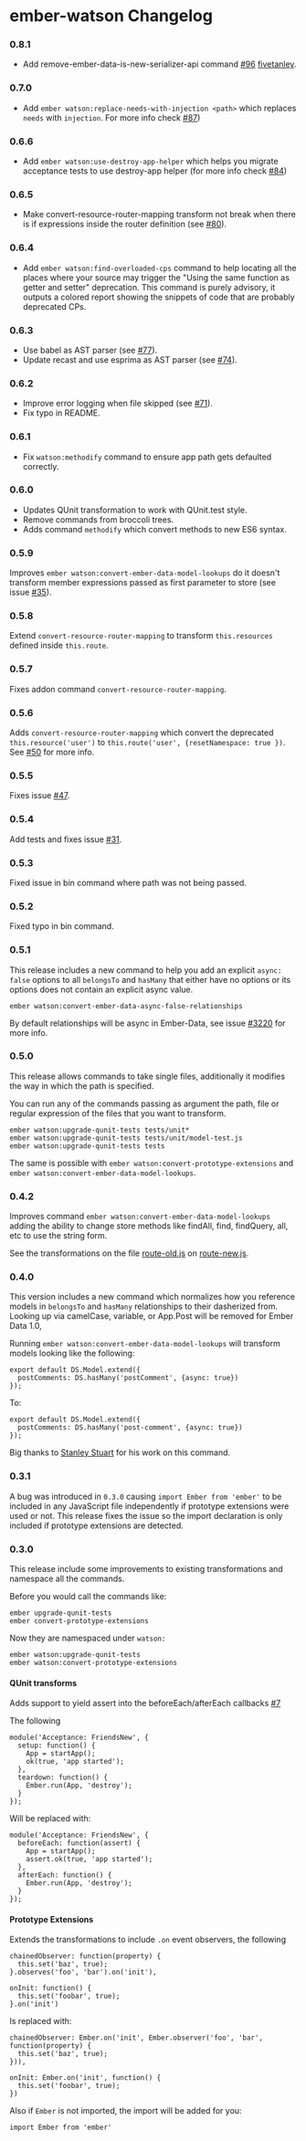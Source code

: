 # ember-watson Changelog

### 0.8.1

- Add remove-ember-data-is-new-serializer-api command [#96](https://github.com/abuiles/ember-watson/pull/96) [fivetanley](https://github.com/fivetanley).

### 0.7.0

- Add `ember watson:replace-needs-with-injection <path>` which replaces `needs` with `injection`. For more info check [#87](https://github.com/abuiles/ember-watson/pull/87))

### 0.6.6

- Add `ember watson:use-destroy-app-helper` which helps you migrate
  acceptance tests to use destroy-app helper (for more info check
  [#84](https://github.com/abuiles/ember-watson/pull/84))

### 0.6.5

- Make convert-resource-router-mapping transform not break when there is if expressions inside the router definition
(see [#80](https://github.com/abuiles/ember-watson/pull/80)).

### 0.6.4

- Add `ember watson:find-overloaded-cps` command to help locating all
the places where your source may trigger the "Using the same function
as getter and setter" deprecation. This command is purely advisory, it
outputs a colored report showing the snippets of code that are
probably deprecated CPs.

### 0.6.3

- Use babel as AST parser (see [#77](https://github.com/abuiles/ember-watson/pull/77)).
- Update recast and use esprima as AST parser (see [#74](https://github.com/abuiles/ember-watson/pull/74)).

### 0.6.2

- Improve error logging when file skipped (see [#71](https://github.com/abuiles/ember-watson/pull/71)).
- Fix typo in README.

### 0.6.1

- Fix `watson:methodify` command to ensure app path gets defaulted correctly.

### 0.6.0

- Updates QUnit transformation to work with QUnit.test style.
- Remove commands from broccoli trees.
- Adds command `methodify` which convert methods to new ES6 syntax.


### 0.5.9

Improves `ember watson:convert-ember-data-model-lookups` do it doesn't
transform member expressions passed as first parameter to store (see issue [#35](https://github.com/abuiles/ember-watson/issues/35)).

### 0.5.8

Extend `convert-resource-router-mapping` to transform `this.resources`
defined inside `this.route`.

### 0.5.7

Fixes addon command `convert-resource-router-mapping`.

### 0.5.6

Adds `convert-resource-router-mapping` which convert the deprecated
`this.resource('user')` to `this.route('user', {resetNamespace: true
})`. See [#50](https://github.com/abuiles/ember-watson/issues/50) for
more info.

### 0.5.5

Fixes issue [#47](https://github.com/abuiles/ember-watson/issues/47).

### 0.5.4

Add tests and fixes issue [#31](https://github.com/abuiles/ember-watson/issues/31).

### 0.5.3

Fixed issue in bin command where path was not being passed.

### 0.5.2

Fixed typo in bin command.

### 0.5.1

This release includes a new command to help you add an explicit
`async: false` options to all `belongsTo` and `hasMany` that either
have no options or its options does not contain an explicit async
value.

```
ember watson:convert-ember-data-async-false-relationships
````

By default relationships will be async in Ember-Data, see issue
[#3220](https://github.com/emberjs/data/issues/3220) for more info.


### 0.5.0

This release allows commands to take single files, additionally it
modifies the way in which the path is specified.

You can run any of the commands passing as argument the path, file or regular expression of the files that you want to transform.

```
ember watson:upgrade-qunit-tests tests/unit*
ember watson:upgrade-qunit-tests tests/unit/model-test.js
ember watson:upgrade-qunit-tests tests
```

The same is possible with `ember watson:convert-prototype-extensions` and `ember watson:convert-ember-data-model-lookups`.


### 0.4.2

Improves command `ember watson:convert-ember-data-model-lookups`
adding the ability to change store methods like findAll, find,
findQuery, all, etc to use the string form.

See the transformations on the file
[route-old.js](https://github.com/abuiles/ember-watson/blob/4e1ec53e73f2cf017a21d493519b77f7f025660f/tests/fixtures/ember-data-model-lookups/route-old.js)
on [route-new.js](https://github.com/abuiles/ember-watson/blob/4e1ec53e73f2cf017a21d493519b77f7f025660f/tests/fixtures/ember-data-model-lookups/route-new.js).

### 0.4.0

This version includes a new command which normalizes how you reference
models in `belongsTo` and `hasMany` relationships to their dasherized
from. Looking up via camelCase, variable, or App.Post will be removed
for Ember Data 1.0,

Running `ember watson:convert-ember-data-model-lookups` will transform
models looking like the following:

```
export default DS.Model.extend({
  postComments: DS.hasMany('postComment', {async: true})
});

```

To:

```
export default DS.Model.extend({
  postComments: DS.hasMany('post-comment', {async: true})
});
```

Big thanks to [Stanley Stuart](https://github.com/fivetanley) for his
work on this command.

### 0.3.1

A bug was introduced in `0.3.0` causing `import Ember from 'ember'` to
be included in any JavaScript file independently if prototype
extensions were used or not. This release fixes the issue so the
import declaration is only included if prototype extensions are
detected.

### 0.3.0

This release include  some improvements to existing transformations
and namespace all the commands.

Before you would call the commands like:

```
ember upgrade-qunit-tests
ember convert-prototype-extensions
```

Now they are namespaced under `watson:`

```
ember watson:upgrade-qunit-tests
ember watson:convert-prototype-extensions
```

#### QUnit transforms

Adds support to yield assert into the
beforeEach/afterEach callbacks [#7](https://github.com/abuiles/ember-watson/pull/7)

The following

```
module('Acceptance: FriendsNew', {
  setup: function() {
    App = startApp();
    ok(true, 'app started');
  },
  teardown: function() {
    Ember.run(App, 'destroy');
  }
});
```

Will be replaced with:

```
module('Acceptance: FriendsNew', {
  beforeEach: function(assert) {
    App = startApp();
    assert.ok(true, 'app started');
  },
  afterEach: function() {
    Ember.run(App, 'destroy');
  }
});
```

#### Prototype Extensions

Extends the transformations to include `.on` event observers, the
following

```
chainedObserver: function(property) {
  this.set('baz', true);
}.observes('foo', 'bar').on('init'),

onInit: function() {
  this.set('foobar', true);
}.on('init')
```

Is replaced with:

```
chainedObserver: Ember.on('init', Ember.observer('foo', 'bar', function(property) {
  this.set('baz', true);
})),

onInit: Ember.on('init', function() {
  this.set('foobar', true);
})
```

Also if `Ember` is not imported, the import will be added for you:

```
import Ember from 'ember'
```

